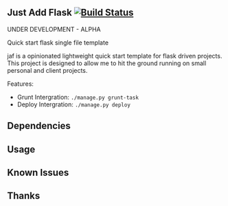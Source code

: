 Just Add Flask [![Build Status](https://api.shippable.com/projects/54372ee17a7fb11eaa64cffb/badge?branchName=develop)](https://app.shippable.com/projects/54372ee17a7fb11eaa64cffb/builds/latest)
--------------

UNDER DEVELOPMENT - ALPHA

Quick start flask single file template

jaf is a opinionated lightweight quick start template for flask
driven projects. This project is designed to allow me to hit
the ground running on small personal and client projects.

Features:
  * Grunt Intergration: `./manage.py grunt-task`
  * Deploy Intergration: `./manage.py deploy`


Dependencies
------------




Usage
-----




Known Issues
------------


Thanks
------

